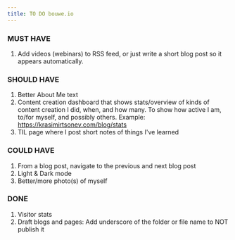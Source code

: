 ```yaml
---
title: TO DO bouwe.io
---
```


### MUST HAVE
1. Add videos (webinars) to RSS feed, or just write a short blog post so it appears automatically.

### SHOULD HAVE
1. Better About Me text
1. Content creation dashboard that shows stats/overview of kinds of content creation I did, when, and how many. To show how active I am, to/for myself, and possibly others. Example: https://krasimirtsonev.com/blog/stats
1. TIL page where I post short notes of things I've learned

### COULD HAVE
1. From a blog post, navigate to the previous and next blog post
1. Light & Dark mode
1. Better/more photo(s) of myself

### DONE
1. Visitor stats
1. Draft blogs and pages: Add underscore of the folder or file name to NOT publish it
